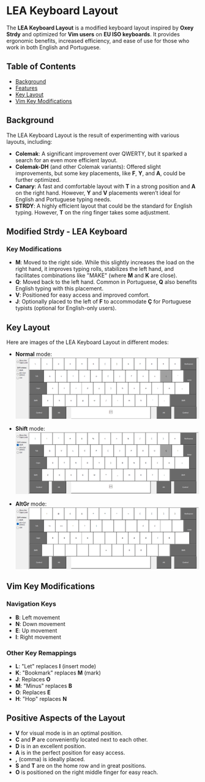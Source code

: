 # LEA Keyboard Layout

The **LEA Keyboard Layout** is a modified keyboard layout inspired by **Oxey Strdy** and optimized for **Vim users** on **EU ISO keyboards**. It provides ergonomic benefits, increased efficiency, and ease of use for those who work in both English and Portuguese.

## Table of Contents

- [Background](#background)
- [Features](#features)
- [Key Layout](#key-layout)
- [Vim Key Modifications](#vim-key-modifications)

## Background

The LEA Keyboard Layout is the result of experimenting with various layouts, including:

- **Colemak**: A significant improvement over QWERTY, but it sparked a search for an even more efficient layout.
- **Colemak-DH** (and other Colemak variants): Offered slight improvements, but some key placements, like **F**, **Y**, and **A**, could be further optimized.
- **Canary**: A fast and comfortable layout with **T** in a strong position and **A** on the right hand. However, **Y** and **V** placements weren’t ideal for English and Portuguese typing needs.
- **STRDY**: A highly efficient layout that could be the standard for English typing. However, **T** on the ring finger takes some adjustment.

## Modified Strdy - LEA Keyboard

### Key Modifications
- **M**: Moved to the right side. While this slightly increases the load on the right hand, it improves typing rolls, stabilizes the left hand, and facilitates combinations like "MAKE" (where **M** and **K** are close).
- **Q**: Moved back to the left hand. Common in Portuguese, **Q** also benefits English typing with this placement.
- **V**: Positioned for easy access and improved comfort.
- **J**: Optionally placed to the left of **F** to accommodate **Ç** for Portuguese typists (optional for English-only users).

## Key Layout

Here are images of the LEA Keyboard Layout in different modes:

- **Normal** mode:
  ![LEA Keyboard Layout - Normal](./docs/images/normal.png)
  
- **Shift** mode:
  ![LEA Keyboard Layout - Shift](./docs/images/shift.png)
  
- **AltGr** mode:
  ![LEA Keyboard Layout - AltGr](./docs/images/altgr.png)

## Vim Key Modifications

### Navigation Keys
- **B**: Left movement
- **N**: Down movement
- **E**: Up movement
- **I**: Right movement

### Other Key Remappings
- **L**: "Let" replaces **I** (insert mode)
- **K**: "Bookmark" replaces **M** (mark)
- **J**: Replaces **O**
- **M**: "Minus" replaces **B**
- **O**: Replaces **E**
- **H**: "Hop" replaces **N**

## Positive Aspects of the Layout
- **V** for visual mode is in an optimal position.
- **C** and **P** are conveniently located next to each other.
- **D** is in an excellent position.
- **A** is in the perfect position for easy access.
- **,** (comma) is ideally placed.
- **S** and **T** are on the home row and in great positions.
- **O** is positioned on the right middle finger for easy reach.

